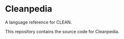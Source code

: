 # Cleanpedia

A language reference for CLEAN.

This repository contains the source code for Cleanpedia.
